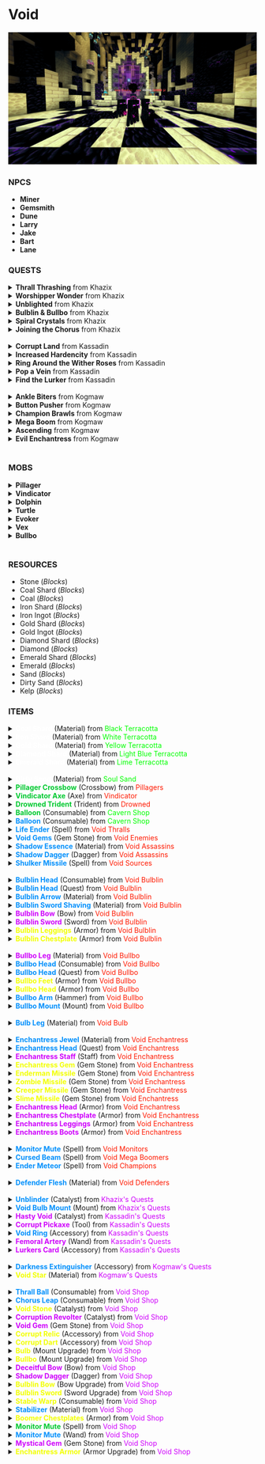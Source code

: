 # **Void**

![](/wiki/docs/img/Void2.png)

### **NPCS**

- **Miner**
- **Gemsmith**
- **Dune**
- **Larry**
- **Jake**
- **Bart**
- **Lane**

### **QUESTS**

<details><summary><strong>Thrall Thrashing</strong> from Khazix</summary>
<strong>Summary</strong>:
<ol>
<li>Vanquish 30 Void Thralls</li>
<li>Bring 16 Thrall Eggs to Khazix</li>
</ol>

<strong>Rewards</strong>:
<ul>
<li><span style="color:#0390fc;">4x Thrall Balls</span></li>
<li><span style="color:#ea00ff;">300 EXP</span></li>
<li><span style="color:#ea00ff;">300 Slayer EXP</span></li>
<li><span style="color:#c300ff;">300 Void Reputation</span></li>
<li><span style="color:#ffff00;">250 Coins</span></li>
</ul>
</details>
<!-- Quest #2 -->
<details><summary><strong>Worshipper Wonder</strong> from Khazix</summary>
<strong>Summary</strong>:
<ol>
<li>Harvest 50 Void Worshippers</li>
<li>Bring 50 Void DNA back to Khazix</li>
</ol>

<strong>Rewards</strong>:
<ul>
<li><span style="color:#ea00ff;">500 EXP</span></li>
<li><span style="color:#ea00ff;">500 Slayer EXP</span></li>
<li><span style="color:#c300ff;">500 Void Reputation</span></li>
<li><span style="color:#ffff00;">450 Coins</span></li>
</ul>
</details>
<!-- Quest #3 -->
<details><summary><strong>Unblighted</strong> from Khazix</summary>
<strong>Summary</strong>:
<ol>
<li>Demolish 20 Void Sources</li>
</ol>

<strong>Rewards</strong>:
<ul>
<li><span style="color:#0390fc;">Unblinder</span></li>
<li><span style="color:#ea00ff;">400 EXP</span></li>
<li><span style="color:#ea00ff;">400 Slayer EXP</span></li>
<li><span style="color:#c300ff;">400 Void Reputation</span></li>
<li><span style="color:#ffff00;">350 Coins</span></li>
</ul>
</details>
<!-- Quest #5 -->
<details><summary><strong>Bulblin & Bullbo</strong> from Khazix</summary>
<strong>Summary</strong>:
<ol>
<li>Defeat both Bulblin & Bullbo</li>
</ol>

<strong>Rewards</strong>:
<ul>
<li><span style="color:#0390fc;">Void Bulb Mount</span></li>
<li><span style="color:#ea00ff;">1,000 EXP</span></li>
<li><span style="color:#ea00ff;">1,000 Slayer EXP</span></li>
<li><span style="color:#c300ff;">1,000 Void Reputation</span></li>
<li><span style="color:#ffff00;">750 Coins</span></li>
</ul>
</details>
<!-- Quest #6 -->
<details><summary><strong>Spiral Crystals</strong> from Khazix</summary>
<strong>Summary</strong>:
<ol>
<li>Destroy 12 Ender Crystals atop the Bedrock & Obsidian spires</li>
</ol>

<strong>Rewards</strong>:
<ul>
<li><span style="color:#ea00ff;">500 EXP</span></li>
<li><span style="color:#ea00ff;">500 Slayer EXP</span></li>
<li><span style="color:#c300ff;">500 Void Reputation</span></li>
<li><span style="color:#ffff00;">450 Coins</span></li>
</ul>
</details>
<!-- Quest #7 -->
<details><summary><strong>Joining the Chorus</strong> from Khazix</summary>
<strong>Summary</strong>:
<ol>
<li>Harvest 128 Chorus Flowers</li>
<li>Deliver 128 Chorus Seeds to Khazix</li>
</ol>

<strong>Rewards</strong>:
<ul>
<li><span style="color:#0390fc;">2x Chorus Leaps</span></li>
<li><span style="color:#ea00ff;">500 EXP</span></li>
<li><span style="color:#ea00ff;">500 Slayer EXP</span></li>
<li><span style="color:#c300ff;">500 Void Reputation</span></li>
<li><span style="color:#ffff00;">450 Coins</span></li>
</ul>
</details>
<br/>

<details><summary><strong>Corrupt Land</strong> from Kassadin</summary>
<strong>Summary</strong>:
<ol>
<li>Mine 512 End Stone</li>
<li>Deliver 512 End Stone to Kassadin</li>
</ol>

<strong>Rewards</strong>:
<ul>
<li><span style="color:#0390fc;">Hasty Void</span></li>
<li><span style="color:#ea00ff;">500 EXP</span></li>
<li><span style="color:#ea00ff;">500 Mining EXP</span></li>
<li><span style="color:#c300ff;">500 Void Reputation</span></li>
<li><span style="color:#ffff00;">450 Coins</span></li>
</ul>
</details>

<details><summary><strong>Increased Hardencity</strong> from Kassadin</summary>
<strong>Summary</strong>:
<ol>
<li>Excavate 256 Obsidian</li>
<li>Deliver 256 Obsidian to Kassadin</li>
</ol>

<strong>Rewards</strong>:
<ul>
<li><span style="color:#c300ff;">Corrupt Void</span></li>
<li><span style="color:#ea00ff;">500 EXP</span></li>
<li><span style="color:#ea00ff;">500 Mining EXP</span></li>
<li><span style="color:#c300ff;">500 Void Reputation</span></li>
<li><span style="color:#ffff00;">450 Coins</span></li>
</ul>
</details>

<details><summary><strong>Ring Around the Wither Roses</strong> from Kassadin</summary>
<strong>Summary</strong>:
<ol>
<li>Harvest 320 Wither Roses</li>
<li>Deliver 320 Wither Roses to Kassadin</li>
</ol>

<strong>Rewards</strong>:
<ul>
<li><span style="color:#0390fc;">Void Ring</span></li>
<li><span style="color:#ea00ff;">400 EXP</span></li>
<li><span style="color:#ea00ff;">400 Spellforging EXP</span></li>
<li><span style="color:#c300ff;">400 Void Reputation</span></li>
<li><span style="color:#ffff00;">350 Coins</span></li>
</ul>
</details>

<details><summary><strong>Pop a Vein</strong> from Kassadin</summary>
<strong>Summary</strong>:
<ol>
<li>Slay 10 Void Veins around the spires</li>
</ol>

<strong>Rewards</strong>:
<ul>
<li><span style="color:#c300ff;">Femoral Artery</span></li>
<li><span style="color:#ea00ff;">750 EXP</span></li>
<li><span style="color:#ea00ff;">750 Slayer EXP</span></li>
<li><span style="color:#c300ff;">750 Void Reputation</span></li>
<li><span style="color:#ffff00;">500 Coins</span></li>
</ul>
</details>

<details><summary><strong>Find the Lurker</strong> from Kassadin</summary>
<strong>Summary</strong>:
<ol>
<li>Speak with the Lurker hiding in the darkness</li>
</ol>

<strong>Rewards</strong>:
<ul>
<li><span style="color:#c300ff;">Lurkers Card</span></li>
<li><span style="color:#ea00ff;">500 EXP</span></li>
<li><span style="color:#ea00ff;">500 Slayer EXP</span></li>
<li><span style="color:#c300ff;">500 Void Reputation</span></li>
<li><span style="color:#ffff00;">450 Coins</span></li>
</ul>
</details>
<br/>

<details><summary><strong>Ankle Biters</strong> from Kogmaw</summary>
<strong>Summary</strong>:
<ol>
<li>Eliminate 25 Void Monitors</li>
</ol>

<strong>Rewards</strong>:
<ul>
<li><span style="color:#ea00ff;">300 EXP</span></li>
<li><span style="color:#ea00ff;">300 Slayer EXP</span></li>
<li><span style="color:#c300ff;">300 Void Reputation</span></li>
<li><span style="color:#ffff00;">250 Coins</span></li>
</ul>
</details>

<details><summary><strong>Button Pusher</strong> from Kogmaw</summary>
<strong>Summary</strong>:
<ol>
<li>Push the 4 unique Booster Buttons</li>
</ol>

<strong>Rewards</strong>:
<ul>
<li><span style="color:#ea00ff;">250 EXP</span></li>
<li><span style="color:#ea00ff;">250 Slayer EXP</span></li>
<li><span style="color:#c300ff;">250 Void Reputation</span></li>
<li><span style="color:#ffff00;">150 Coins</span></li>
</ul>
</details>

<details><summary><strong>Champion Brawls</strong> from Kogmaw</summary>
<strong>Summary</strong>:
<ol>
<li>Vanquish 50 Void Champions</li>
</ol>

<strong>Rewards</strong>:
<ul>
<li><span style="color:#ea00ff;">500 EXP</span></li>
<li><span style="color:#ea00ff;">500 Slayer EXP</span></li>
<li><span style="color:#c300ff;">500 Void Reputation</span></li>
<li><span style="color:#ffff00;">450 Coins</span></li>
</ul>
</details>

<details><summary><strong>Mega Boom</strong> from Kogmaw</summary>
<strong>Summary</strong>:
<ol>
<li>Vanquish 25 Void Mega Boomers</li>
</ol>

<strong>Rewards</strong>:
<ul>
<li><span style="color:#0390fc;">Darkness Extinguisher</span></li>
<li><span style="color:#ea00ff;">500 EXP</span></li>
<li><span style="color:#ea00ff;">500 Slayer EXP</span></li>
<li><span style="color:#c300ff;">500 Void Reputation</span></li>
<li><span style="color:#ffff00;">450 Coins</span></li>
</ul>
</details>

<details><summary><strong>Ascending</strong> from Kogmaw</summary>
<strong>Summary</strong>:
<ol>
<li>Collect a Unstable Warp from enemies within the Void Maze</li>
</ol>

<strong>Rewards</strong>:
<ul>
<li><span style="color:#0390fc;">9x Stabilizers</span></li>
<li><span style="color:#ea00ff;">750 EXP</span></li>
<li><span style="color:#ea00ff;">750 Slayer EXP</span></li>
<li><span style="color:#c300ff;">750 Void Reputation</span></li>
<li><span style="color:#ffff00;">700 Coins</span></li>
</ul>
</details>

<details><summary><strong>Evil Enchantress</strong> from Kogmaw</summary>
<strong>Summary</strong>:
<ol>
<li>Defeat the Void Enchantress</li>
</ol>

<strong>Rewards</strong>:
<ul>
<li><span style="color:#ffff00;">Void Star</span></li>
<li><span style="color:#ea00ff;">1,000 EXP</span></li>
<li><span style="color:#ea00ff;">1,000 Slayer EXP</span></li>
<li><span style="color:#c300ff;">1,000 Void Reputation</span></li>
<li><span style="color:#ffff00;">750 Coins</span></li>
</ul>
</details>
<br/>

### **MOBS**

<details><summary><strong>Pillager</strong></summary>
<ul>
<li><strong>Temper</strong>: Aggressive</li>
<li><strong>Faction</strong>: Cavern</li>
<li><strong>Health</strong>: 300</li>
<li><strong>Damage</strong>: 15</li>
</ul>

<strong>Drops</strong>:
<ul>
<li>1-2 Arrows 100%</li>
<li><span style="color:#0390fc;">Pillager Crossbow 1%</span></li>
</ul>
</details>

<details><summary><strong>Vindicator</strong></summary>
<ul>
<li><strong>Temper</strong>: Aggressive</li>
<li><strong>Faction</strong>: Cavern</li>
<li><strong>Health</strong>: 400</li>
<li><strong>Damage</strong>: 10</li>
</ul>

<strong>Drops</strong>:
<ul>
<li><span style="color:#0390fc;">Vindicator Axe 1%</span></li>
</ul>
</details>

<details><summary><strong>Dolphin</strong></summary>
<ul>
<li><strong>Temper</strong>: Passive</li>
<li><strong>Faction</strong>: Cavern</li>
<li><strong>Health</strong>: 100</li>
</ul>
</details>

<details><summary><strong>Turtle</strong></summary>
<ul>
<li><strong>Temper</strong>: Passive</li>
<li><strong>Faction</strong>: Cavern</li>
<li><strong>Health</strong>: 100</li>
</ul>
</details>

<details><summary><strong>Evoker</strong></summary>
<ul>
<li><strong>Temper</strong>: Aggressive</li>
<li><strong>Faction</strong>: Cavern</li>
<li><strong>Health</strong>: 1,000</li>
</ul>

<strong>Drops</strong>:
<ul>
<li>1-2 Arrows 100%</li>
<li><span style="color:#0390fc;">Pillager Crossbow 1%</span></li>
</ul>
</details>

<details><summary><strong>Vex</strong></summary>
<ul>
<li><strong>Temper</strong>: Aggressive</li>
<li><strong>Faction</strong>: Cavern</li>
<li><strong>Health</strong>: 400</li>
<li><strong>Damage</strong>: 20</li>
</ul>

<strong>Drops</strong>:
<ul>
<li>1-2 Arrows 100%</li>
<li><span style="color:#0390fc;">Pillager Crossbow 1%</span></li>
</ul>
</details>

<!-- Mob #6 -->
<details><summary><strong>Bullbo</strong></summary>
<ul>
<li><strong>Temper</strong>: Aggressive</li>
<li><strong>Faction</strong>: Void</li>
<li><strong>Health</strong>: 50000</li>
<li><strong>Damage</strong>: 100</li>
</ul>
Charges at enemies and supports his master Bulblin! 

<strong>Drops</strong>:
<ul>
<li>1-2 Enderpearls 100%</li>
<li><span style="color:#0390fc;">1-2 Enchanted Enderpearls 50%</span></li>
<li><span style="color:#0390fc;">10 Void Shard 50%</span></li>
<li><span style="color:#0390fc;">1 Bullbo Leg 50%</span></li>
<li><span style="color:#ffe600;">Bullbo Feet 4%</span></li>
<li><span style="color:#ffe600;">Bullbo Head 3%</span></li>
<li><span style="color:#bb00ff;">Bullbo Arm 2%</span></li>
<li><span style="color:#0390fc;">Bullbo Mount 1%</span></li>
</ul>
</details>
<br/>


### **RESOURCES**

- Stone (*Blocks*)
- Coal Shard (*Blocks*)
- Coal (*Blocks*)
- Iron Shard (*Blocks*)
- Iron Ingot (*Blocks*)
- Gold Shard (*Blocks*)
- Gold Ingot (*Blocks*)
- Diamond Shard (*Blocks*)
- Diamond (*Blocks*)
- Emerald Shard (*Blocks*)
- Emerald (*Blocks*)
- Sand (*Blocks*)
- Dirty Sand (*Blocks*)
- Kelp (*Blocks*)

### **ITEMS**
<details><summary><strong><span style="color:#ffffff;">Coal Shard</span></strong> (Material) from <span style="color:#00ff00;">Black Terracotta</span></summary>
Can be combined into Coal.</details>
<details><summary><strong><span style="color:#ffffff;">Iron Shard</span></strong> (Material) from <span style="color:#00ff00;">White Terracotta</span></summary>
Can be combined into Iron.</details>
<details><summary><strong><span style="color:#ffffff;">Gold Shard</span></strong> (Material) from <span style="color:#00ff00;">Yellow Terracotta</span></summary>
Can be combined into Gold.</details>
<details><summary><strong><span style="color:#ffffff;">Diamond Shard</span></strong> (Material) from <span style="color:#00ff00;">Light Blue Terracotta</span></summary>
Can be combined into Diamond.</details>
<details><summary><strong><span style="color:#ffffff;">Emerald Shard</span></strong> (Material) from <span style="color:#00ff00;">Lime Terracotta</span></summary>
Can be combined into Emerald.</details>
<br>
<details><summary><strong><span style="color:#ffffff;">Dirty Sand</span></strong> (Material) from <span style="color:#00ff00;">Soul Sand</span></summary>
Can be crafted into Soul Sand.</details>
<details><summary><strong><span style="color:#00c92f;">Pillager Crossbow</span></strong> (Crossbow) from <span style="color:#ff1900;">Pillagers</span></summary>
Crossbow dropped by Pillagers.</details>
<details><summary><strong><span style="color:#00c92f;">Vindicator Axe</span></strong> (Axe) from <span style="color:#ff1900;">Vindicator</span></summary>
Axe dropped by Vindicators.</details>
<details><summary><strong><span style="color:#00c92f;">Drowned Trident</span></strong> (Trident) from <span style="color:#ff1900;">Drowned</span></summary>
Trident dropped by Vindicators.</details>
<details><summary><strong><span style="color:#00c92f;">Balloon</span></strong> (Consumable) from <span style="color:#00ff00;">Cavern Shop</span></summary>
Crafted within the Cavern Shop for 32 Sand. Can be used to travel through the Cavern and reach higher ledges!</details>
<details><summary><strong><span style="color:#0390fc;">Balloon</span></strong> (Consumable) from <span style="color:#00ff00;">Cavern Shop</span></summary>
Crafted within the Cavern Shop for 64 Sand & 1 Common Balloon. Can be used to travel through the Cavern and reach even higher ledges!</details>
<details><summary><strong><span style="color:#0390fc;">Life Ender</span></strong> (Spell) from <span style="color:#ff1900;">Void Thralls</span></summary>
Uncommon & Rare Spells with a 1% & 2% drop chance.</details>
<details><summary><strong><span style="color:#0390fc;">Void Gems</span></strong> (Gem Stone) from <span style="color:#ff1900;">Void Enemies</span></summary>
Gem Stone which drops randomly from Void Mobs, with a 1%-3% drop chance. Currently only Common, Uncommon, and Rare variants can drop.</details>
<details><summary><strong><span style="color:#0390fc;">Shadow Essence</span></strong> (Material) from <span style="color:#ff1900;">Void Assassins</span></summary>
Material which drops from Void Assassins with a 50% chance and, can be used to craft the Shadow Dagger and upgrade it!</details>
<details><summary><strong><span style="color:#0390fc;">Shadow Dagger</span></strong> (Dagger) from <span style="color:#ff1900;">Void Assassins</span></summary>
Rare dagger which has a 1% chance to drop from Void Assassins. Can be upgraded within the Void Shop.</details>
<details><summary><strong><span style="color:#0390fc;">Shulker Missile</span></strong> (Spell) from <span style="color:#ff1900;">Void Sources</span></summary>
Uncommon & Rare Spells with a 1% & 2% drop chance.</details>


<br>
<details><summary><strong><span style="color:#0390fc;">Bulblin Head</span></strong> (Consumable) from <span style="color:#ff1900;">Void Bulblin</span></summary>
Boss Head with a 5% drop rate, which can be consumed in order to unlock the Bulblin's respawn timer!</details>
<details><summary><strong><span style="color:#0390fc;">Bulblin Head</span></strong> (Quest) from <span style="color:#ff1900;">Void Bulblin</span></summary>
Boss Head with a 5% drop rate, which can be used in the future for special quests or shops!</details>
<details><summary><strong><span style="color:#0390fc;">Bulblin Arrow</span></strong> (Material) from <span style="color:#ff1900;">Void Bulblin</span></summary>
Material with a 4% drop rate, which can be used in the Void Shop to upgrade the legendary Corrupt Dart and Bulblin Bow!</details>
<details><summary><strong><span style="color:#0390fc;">Bulblin Sword Shaving</span></strong> (Material) from <span style="color:#ff1900;">Void Bulblin</span></summary>
Material with a 3% drop rate, which can be used in the Void Shop to upgrade the legendary Bulblin Sword!</details>
<details><summary><strong><span style="color:#cf03fc;">Bulblin Bow</span></strong> (Bow) from <span style="color:#ff1900;">Void Bulblin</span></summary>
Bow with a 3% drop rate, which can be upgraded in the Void Shop!</details>
<details><summary><strong><span style="color:#cf03fc;">Bulblin Sword</span></strong> (Sword) from <span style="color:#ff1900;">Void Bulblin</span></summary>
Sword with a 2% drop rate, which can be upgraded in the Void Shop!</details>
<details><summary><strong><span style="color:#f2ff00;">Bulblin Leggings</span></strong> (Armor) from <span style="color:#ff1900;">Void Bulblin</span></summary>
Leggings with a 1% drop rate!</details>
<details><summary><strong><span style="color:#f2ff00;">Bulblin Chestplate</span></strong> (Armor) from <span style="color:#ff1900;">Void Bulblin</span></summary>
Chestplate with a .95% drop rate!</details>

<br>
<details><summary><strong><span style="color:#cf03fc;">Bullbo Leg</span></strong> (Material) from <span style="color:#ff1900;">Void Bullbo</span></summary>
Material with a 50% drop rate, which can be used to upgrade the Bullbo mount within the Void Shop!</details>
<details><summary><strong><span style="color:#0390fc;">Bullbo Head</span></strong> (Consumable) from <span style="color:#ff1900;">Void Bullbo</span></summary>
Boss Head with a 5% drop rate, which can be consumed in order to unlock the Bullbo's respawn timer!</details>
<details><summary><strong><span style="color:#0390fc;">Bullbo Head</span></strong> (Quest) from <span style="color:#ff1900;">Void Bullbo</span></summary>
Boss Head with a 5% drop rate, which can be used in the future for special quests or shops!</details>
<details><summary><strong><span style="color:#f2ff00;">Bullbo Feet</span></strong> (Armor) from <span style="color:#ff1900;">Void Bullbo</span></summary>
Feet with a 4% drop rate!</details>
<details><summary><strong><span style="color:#f2ff00;">Bullbo Head</span></strong> (Armor) from <span style="color:#ff1900;">Void Bullbo</span></summary>
Head with a 3% drop rate!</details>
<details><summary><strong><span style="color:#0390fc;">Bullbo Arm</span></strong> (Hammer) from <span style="color:#ff1900;">Void Bullbo</span></summary>
Hammer with a 2% drop rate, which can be upgraded within the Void Shop!</details>
<details><summary><strong><span style="color:#0390fc;">Bullbo Mount</span></strong> (Mount) from <span style="color:#ff1900;">Void Bullbo</span></summary>
Mount with a 1% drop rate, which can be upgraded within the Void Shop!</details>

<br>
<details><summary><strong><span style="color:#0390fc;">Bulb Leg</span></strong> (Material) from <span style="color:#ff1900;">Void Bulb</span></summary>
Material with a 5% drop rate, which can be used to upgrade the Bulb mount within the Void Shop!</details>

<br>
<details><summary><strong><span style="color:#0390fc;">Enchantress Jewel</span></strong> (Material) from <span style="color:#ff1900;">Void Enchantress</span></summary>
Material with a 25% drop rate, which can be used to upgrade the Enchantress Armor set within the Void Shop!</details>
<details><summary><strong><span style="color:#0390fc;">Enchantress Head</span></strong> (Quest) from <span style="color:#ff1900;">Void Enchantress</span></summary>
Boss Head with a 5% drop rate, which can be used in the future for special quests or shops!</details>
<details><summary><strong><span style="color:#cf03fc;">Enchantress Staff</span></strong> (Staff) from <span style="color:#ff1900;">Void Enchantress</span></summary>
Staff with 1% drop rate, which can be upgraded within the Void Shop!</details>
<details><summary><strong><span style="color:#f2ff00;">Enchantress Gem</span></strong> (Gem Stone) from <span style="color:#ff1900;">Void Enchantress</span></summary>
Gem Stone with 1% drop rate, which can be only applied to Enchantress Armor set!</details>
<details><summary><strong><span style="color:#f2ff00;">Enderman Missile</span></strong> (Gem Stone) from <span style="color:#ff1900;">Void Enchantress</span></summary>
Gem Stone with 1% drop rate, with the ability of "Launch an enderman missile up to 15 blocks, healing yourself for 1% of your max HP per second while traveling. Once the missile hits a block or explodes for any reason, you'll be teleport to there!"</details>
<details><summary><strong><span style="color:#f2ff00;">Zombie Missile</span></strong> (Gem Stone) from <span style="color:#ff1900;">Void Enchantress</span></summary>
Gem Stone with 1% drop rate, with the ability of "Launch target tracking zombie missiles at enemies in front of you. Enemies hit will be poisoned receiving 2,000 damage for 5secs!"</details>
<details><summary><strong><span style="color:#f2ff00;">Creeper Missile</span></strong> (Gem Stone) from <span style="color:#ff1900;">Void Enchantress</span></summary>
Gem Stone with 1% drop rate, with the ability of "Launch a creeper missile which rapidly explodes while traveling, dealing 1,000 damage to all enemies within 5 blocks of the missile!"</details>
<details><summary><strong><span style="color:#f2ff00;">Slime Missile</span></strong> (Gem Stone) from <span style="color:#ff1900;">Void Enchantress</span></summary>
Gem Stone with 1% drop rate, with the ability of "Launch a slime missile at an enemy, which deals 5,000 damage and stuns the enemy for 5secs!"</details>
<details><summary><strong><span style="color:#cf03fc;">Enchantress Head</span></strong> (Armor) from <span style="color:#ff1900;">Void Enchantress</span></summary>
Helmet with 1% drop rate, which can be upgraded within the Void Shop!</details>
<details><summary><strong><span style="color:#cf03fc;">Enchantress Chestplate</span></strong> (Armor) from <span style="color:#ff1900;">Void Enchantress</span></summary>
Chestplate with 1% drop rate, which can be upgraded within the Void Shop!</details>
<details><summary><strong><span style="color:#cf03fc;">Enchantress Leggings</span></strong> (Armor) from <span style="color:#ff1900;">Void Enchantress</span></summary>
Leggings with 1% drop rate, which can be upgraded within the Void Shop!</details>
<details><summary><strong><span style="color:#cf03fc;">Enchantress Boots</span></strong> (Armor) from <span style="color:#ff1900;">Void Enchantress</span></summary>
Boots with 1% drop rate, which can be upgraded within the Void Shop!</details>

<br>
<details><summary><strong><span style="color:#0390fc;">Monitor Mute</span></strong> (Spell) from <span style="color:#ff1900;">Void Monitors</span></summary>
Uncommon & Rare Spells with a .25% & .5% drop chance.</details>
<details><summary><strong><span style="color:#0390fc;">Cursed Beam</span></strong> (Spell) from <span style="color:#ff1900;">Void Mega Boomers</span></summary>
Uncommon & Rare Spells with a 1% & 2% drop chance.</details>
<details><summary><strong><span style="color:#0390fc;">Ender Meteor</span></strong> (Spell) from <span style="color:#ff1900;">Void Champions</span></summary>
Uncommon & Rare Spells with a 1% & 2% drop chance.</details>

<br>
<details><summary><strong><span style="color:#0390fc;">Defender Flesh</span></strong> (Material) from <span style="color:#ff1900;">Void Defenders</span></summary>
Material with a 1-4% drop rate, which can be used to craft the Mystical Gem within the Void Shop!</details>

<br>
<details><summary><strong><span style="color:#0390fc;">Unblinder</span></strong> (Catalyst) from <span style="color:#cf03fc;">Khazix's Quests</span></summary>
Catalyst obtained from completing Khazix's quests. Holding it will negate the blinding effects from Void Sources.</details>
<details><summary><strong><span style="color:#0390fc;">Void Bulb Mount</span></strong> (Mount) from <span style="color:#cf03fc;">Khazix's Quests</span></summary>
Mount obtained from completing Khazix's quests. Can be upgraded within the Void Shop.</details>
<details><summary><strong><span style="color:#cf03fc;">Hasty Void</span></strong> (Catalyst) from <span style="color:#cf03fc;">Kassadin's Quests</span></summary>
Catalyst obtained from completing Kassadin's quests. Holding it will give off Haste 7 while in the Void.</details>
<details><summary><strong><span style="color:#cf03fc;">Corrupt Pickaxe</span></strong> (Tool) from <span style="color:#cf03fc;">Kassadin's Quests</span></summary>
Netherite Pickaxe obtained from completing Kassadin's quests.</details>
<details><summary><strong><span style="color:#0390fc;">Void Ring</span></strong> (Accessory) from <span style="color:#cf03fc;">Kassadin's Quests</span></summary>
Accessory obtained from completing Kassadin's quests. Can be upgraded within the Void Shop.</details>
<details><summary><strong><span style="color:#cf03fc;">Femoral Artery</span></strong> (Wand) from <span style="color:#cf03fc;">Kassadin's Quests</span></summary>
Wand obtained from completing Khazix's quests.</details>
<details><summary><strong><span style="color:#cf03fc;">Lurkers Card</span></strong> (Accessory) from <span style="color:#cf03fc;">Kassadin's Quests</span></summary>
Accessory obtained from completing Kassadin's quests.</details>

<br>
<details><summary><strong><span style="color:#0390fc;">Darkness Extinguisher</span></strong> (Accessory) from <span style="color:#cf03fc;">Kogmaw's Quests</span></summary>
Accessory obtained from completing Kogmaw's quests. When placed inside the Accessory Bag will grant permanent Night Vision.</details>
<details><summary><strong><span style="color:#f2ff00;">Void Star</span></strong> (Material) from <span style="color:#cf03fc;">Kogmaw's Quests</span></summary>
Material obtained from completing Kogmaw's quests. Can be used to craft a Beacon.</details>

<br>
<details><summary><strong><span style="color:#0390fc;">Thrall Ball</span></strong> (Consumable) from <span style="color:#cf03fc;">Void Shop</span></summary>
Consumable which is crafted within the Void Shop, can be used by throwing at and damaging an enemy.</details>
<details><summary><strong><span style="color:#0390fc;">Chorus Leap</span></strong> (Consumable) from <span style="color:#cf03fc;">Void Shop</span></summary>
Consumable which is crafted within the Void Shop, can be consumed to travel into the Void Maze.</details>
<details><summary><strong><span style="color:#f2ff00;">Void Stone</span></strong> (Catalyst) from <span style="color:#cf03fc;">Void Shop</span></summary>
Catalyst which is crafted within the Void Shop.</details>
<details><summary><strong><span style="color:#cf03fc;">Corruption Revolter</span></strong> (Catalyst) from <span style="color:#cf03fc;">Void Shop</span></summary>
Catalyst which is crafted and upgradable within the Void Shop. Negates blindness and corruption effects and provides buffs while walking over bedrock within the Void. </details>
<details><summary><strong><span style="color:#cf03fc;">Void Gem</span></strong> (Gem Stone) from <span style="color:#cf03fc;">Void Shop</span></summary>
Gem Stone which is crafted within the Void Shop.</details>
<details><summary><strong><span style="color:#f2ff00;">Corrupt Relic</span></strong> (Accessory) from <span style="color:#cf03fc;">Void Shop</span></summary>
Accessory which is crafted within the Void Shop.</details>
<details><summary><strong><span style="color:#f2ff00;">Corrupt Dart</span></strong> (Accessory) from <span style="color:#cf03fc;">Void Shop</span></summary>
Accessory which is crafted within the Void Shop.</details>
<details><summary><strong><span style="color:#f2ff00;">Bulb</span></strong> (Mount Upgrade) from <span style="color:#cf03fc;">Void Shop</span></summary>
Upgrade for the Bulb mount within the Void Shop.</details>
<details><summary><strong><span style="color:#f2ff00;">Bullbo</span></strong> (Mount Upgrade) from <span style="color:#cf03fc;">Void Shop</span></summary>
Upgrade for the Bullbo mount within the Void Shop.</details>
<details><summary><strong><span style="color:#cf03fc;">Deceitful Bow</span></strong> (Bow) from <span style="color:#cf03fc;">Void Shop</span></summary>
Bow which is crafted and upgraded within the Void Shop.</details>
<details><summary><strong><span style="color:#cf03fc;">Shadow Dagger</span></strong> (Dagger) from <span style="color:#cf03fc;">Void Shop</span></summary>
Dagger which is crafted and upgraded within the Void Shop.</details>
<details><summary><strong><span style="color:#f2ff00;">Bulblin Bow</span></strong> (Bow Upgrade) from <span style="color:#cf03fc;">Void Shop</span></summary>
Upgrade for the Bulblin Bow within the Void Shop.</details>
<details><summary><strong><span style="color:#f2ff00;">Bulblin Sword</span></strong> (Sword Upgrade) from <span style="color:#cf03fc;">Void Shop</span></summary>
Upgrade for the Bulblin Sword within the Void Shop.</details>
<details><summary><strong><span style="color:#f2ff00;">Stable Warp</span></strong> (Consumable) from <span style="color:#cf03fc;">Void Shop</span></summary>
Consumable which is crafted within the Void Shop, can be consumed to open a portal to the Void Abyss.</details>
<details><summary><strong><span style="color:#0390fc;">Stabilizer</span></strong> (Material) from <span style="color:#cf03fc;">Void Shop</span></summary>
Material which is crafted within the Void Shop, can be used to upgrade an Unstable Warp into a Stable Warp within the Void Shop.</details>
<details><summary><strong><span style="color:#f2ff00;">Boomer Chestplates</span></strong> (Armor) from <span style="color:#cf03fc;">Void Shop</span></summary>
Armor which is crafted and upgraded within the Void Shop.</details>
<details><summary><strong><span style="color:#00c92f;">Monitor Mute</span></strong> (Spell) from <span style="color:#cf03fc;">Void Shop</span></summary>
Uncommon Spell which is crafted within the Void Shop.</details>
<details><summary><strong><span style="color:#0390fc;">Monitor Mute</span></strong> (Wand) from <span style="color:#cf03fc;">Void Shop</span></summary>
Uncommon and Rare Wands which are crafted and upgraded within the Void Shop.</details>
<details><summary><strong><span style="color:#cf03fc;">Mystical Gem</span></strong> (Gem Stone) from <span style="color:#cf03fc;">Void Shop</span></summary>
Gem Stone, only applicable to the exotic variant of Enchantress Armor, crafted within the Void Shop.</details>
<details><summary><strong><span style="color:#f2ff00;">Enchantress Armor</span></strong> (Armor Upgrade) from <span style="color:#cf03fc;">Void Shop</span></summary>
Upgrade for the Enchantress Armor within the Void Shop.</details>
